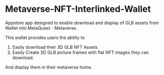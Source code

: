 # Metaverse-NFT-Interlinked-Wallet
Appstore app designed to enable download and display of GLB assets from Wallet into MetaQuest - Metaverse.

This wallet provides users the ability to 

1. Easily download their 3D GLB NFT Assets.
2. Easily Create 3D GLB picture frames with flat NFT images they can download.

And display them in their metaverse home. 
